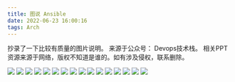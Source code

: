 ```yaml
---
title: 图说 Ansible
date: 2022-06-23 16:00:16
tags: Arch
---
```

抄录了一下比较有质量的图片说明。 来源于公众号： Devops技术栈。
相关PPT资源来源于网络，版权不知道是谁的。如有涉及侵权，联系删除。

![](https://mmbiz.qpic.cn/mmbiz_png/wbiax4xEAl5ySPTYCz0iawyHfbRBU9bUtgaerLicx0RgibYuOZ7ZTIVXiaNxJicKEx7XbPicmcFWuyrYTl1Q8Km8SZoYA/640)
![](https://mmbiz.qpic.cn/mmbiz_png/wbiax4xEAl5ySPTYCz0iawyHfbRBU9bUtgOeycml7OtknUChlSc5iajibEkUWeiaGYYOMEpOdib8gAxfagaicA8yeHSMA/640)
![](https://mmbiz.qpic.cn/mmbiz_png/wbiax4xEAl5ySPTYCz0iawyHfbRBU9bUtgzds9hMwZibwNgNg7lUtNibnIS4ntyjQo1icG1WjwlLTbiaIuXnOzPhicMGg/640)
![](https://mmbiz.qpic.cn/mmbiz_png/wbiax4xEAl5ySPTYCz0iawyHfbRBU9bUtgYbZNDEPk3x13ia7mVjlTL8YEUkvNd8hZgNbY52icAKuQ69kZuduFWLtQ/640)
![](https://mmbiz.qpic.cn/mmbiz_png/wbiax4xEAl5ySPTYCz0iawyHfbRBU9bUtgqvZ208oYCAxPWAb2x56Yl55WS9sHdVu28j7Kf7dVR9fonsxIVohGoA/640)
![](https://mmbiz.qpic.cn/mmbiz_png/wbiax4xEAl5ySPTYCz0iawyHfbRBU9bUtgGRfDXsau99piaU6otN2ibT1FtjRungJ4DMxJ3RAKfGUbs5bC5Z9c7kLQ/640)
![](https://mmbiz.qpic.cn/mmbiz_png/wbiax4xEAl5ySPTYCz0iawyHfbRBU9bUtgNUKEmka0YrRpBfPUkboGAVmMgUZuYhDBfjuICbPwxPCSP5CsOiahG8A/640)
![](https://mmbiz.qpic.cn/mmbiz_png/wbiax4xEAl5ySPTYCz0iawyHfbRBU9bUtgNPIxlPJ44FjcvibFJXY10zIWnf1b7ERSyZNwKS9WVc2yw5GCjic10WRw/640)
![](https://mmbiz.qpic.cn/mmbiz_png/wbiax4xEAl5ySPTYCz0iawyHfbRBU9bUtgQoArXT8B3icbMtU95aup0X2q1UMpEGtGcwjhiaKdvtYBPAggiaSpahBdQ/640)
![](https://mmbiz.qpic.cn/mmbiz_png/wbiax4xEAl5ySPTYCz0iawyHfbRBU9bUtg0h2pkP1COD9jNbuOic5VkQ5JzdFTZNeevyHVgurhtsnfm8iadgmicUTwg/640)
![](https://mmbiz.qpic.cn/mmbiz_png/wbiax4xEAl5ySPTYCz0iawyHfbRBU9bUtgiaficiaxW35bMnogJ0sUwArvdU445asTmSmrh70m1RGOkdjCzofqwMGCw/640)
![](https://mmbiz.qpic.cn/mmbiz_png/wbiax4xEAl5ySPTYCz0iawyHfbRBU9bUtgrPTPnMGb36e01dh331bQibibKWPJCcx4oumfcVSSiaiaudUYSgSCuFs9Kg/640)
![](https://mmbiz.qpic.cn/mmbiz_png/wbiax4xEAl5ySPTYCz0iawyHfbRBU9bUtghgheTLkOSqCrR9zJ23TjnqYSgMHFHb5UeIYF2icibLibESdRiaL7KjqsgQ/640)
![](https://mmbiz.qpic.cn/mmbiz_png/wbiax4xEAl5ySPTYCz0iawyHfbRBU9bUtgbaAmXt0G7YKmV3QXicHhr7AbyB1GcI6Q3nPkLYc5KVWB31dH01OMPuw/640)
![](https://mmbiz.qpic.cn/mmbiz_png/wbiax4xEAl5ySPTYCz0iawyHfbRBU9bUtgN3apv59fm11Q1wur640kt0Rjym8N43Z9ichNkRV31BjOWToBCLq6c2w/640)
![](https://mmbiz.qpic.cn/mmbiz_png/wbiax4xEAl5ySPTYCz0iawyHfbRBU9bUtgUn45LLHA2kXCeECSwWQlyATnapteY5FGXV0KtLlOajj0KZ3YXnqeRQ/640)